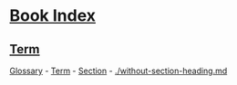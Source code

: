 # [Book Index](#book-index)

## [Term](#term)  
  
[Glossary][1] - [Term][2] - [Section][3] - [./without-section-heading.md][4]

[1]: ./glossary.md#term "GIVEN a term 'Term' AND a document with a heading 'Section' AND the term is mentioned in that section
THEN in the index the term MUST be linked with a path './with-section-heading.md#section' AND a link label 'Section'."

[2]: ./glossary.md#term

[3]: ./with-section-heading.md#section

[4]: ./without-section-heading.md
